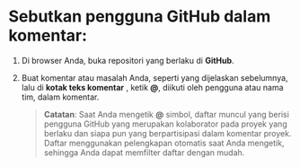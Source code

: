 # Sebutkan pengguna GitHub dalam komentar:

1.  Di browser Anda, buka repositori yang berlaku di **GitHub**.

2.  Buat komentar atau masalah Anda, seperti yang dijelaskan sebelumnya, lalu di **kotak teks komentar** , ketik **@**, diikuti oleh pengguna atau nama tim, dalam komentar.

    > **Catatan**: Saat Anda mengetik **@** simbol, daftar muncul yang berisi pengguna GitHub yang merupakan kolaborator pada proyek yang berlaku dan siapa pun yang berpartisipasi dalam komentar proyek. Daftar menggunakan pelengkapan otomatis saat Anda mengetik, sehingga Anda dapat memfilter daftar dengan mudah.
